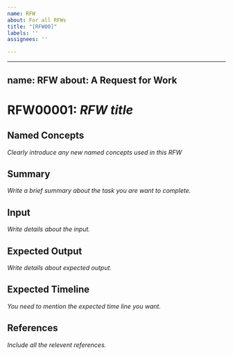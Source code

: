 ```yaml
---
name: RFW
about: For all RFWs
title: "[RFW00]"
labels: ''
assignees: ''

---
```


---
name: RFW
about: A Request for Work
---

# RFW00001: *RFW title*

## Named Concepts
*Clearly introduce any new named concepts used in this RFW*

## Summary
*Write a brief summary about the task you are want to complete.*

## Input
*Write details about the input.*

## Expected Output
*Write details about expected output.*

## Expected Timeline
*You need to mention the expected time line you want.*

## References
*Include all the relevent references.*
